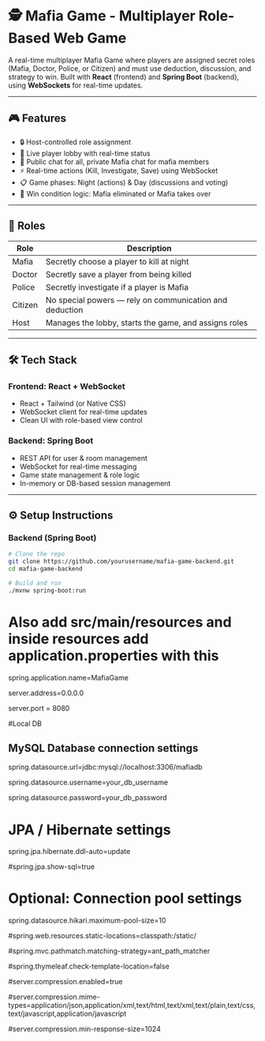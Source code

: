 # 🕵️ Mafia Game - Multiplayer Role-Based Web Game

A real-time multiplayer Mafia Game where players are assigned secret roles (Mafia, Doctor, Police, or Citizen) and must use deduction, discussion, and strategy to win. Built with **React** (frontend) and **Spring Boot** (backend), using **WebSockets** for real-time updates.

---

## 🎮 Features

- 🔒 Host-controlled role assignment
- 👥 Live player lobby with real-time status
- 💬 Public chat for all, private Mafia chat for mafia members
- ⚡ Real-time actions (Kill, Investigate, Save) using WebSocket
- 📋 Game phases: Night (actions) & Day (discussions and voting)
- 🧠 Win condition logic: Mafia eliminated or Mafia takes over

---

## 🧪 Roles

| Role    | Description                                                                 |
|---------|-----------------------------------------------------------------------------|
| Mafia   | Secretly choose a player to kill at night                                   |
| Doctor  | Secretly save a player from being killed                                    |
| Police  | Secretly investigate if a player is Mafia                                   |
| Citizen | No special powers — rely on communication and deduction                     |
| Host    | Manages the lobby, starts the game, and assigns roles                       |

---

## 🛠 Tech Stack

### Frontend: React + WebSocket
- React + Tailwind (or Native CSS)
- WebSocket client for real-time updates
- Clean UI with role-based view control

### Backend: Spring Boot
- REST API for user & room management
- WebSocket for real-time messaging
- Game state management & role logic
- In-memory or DB-based session management

---

## ⚙️ Setup Instructions

### Backend (Spring Boot)

```bash
# Clone the repo
git clone https://github.com/yourusername/mafia-game-backend.git
cd mafia-game-backend

# Build and run
./mvnw spring-boot:run
```
# Also add src/main/resources and inside resources add application.properties with this

spring.application.name=MafiaGame

server.address=0.0.0.0

server.port = 8080

#Local DB

## MySQL Database connection settings

spring.datasource.url=jdbc:mysql://localhost:3306/mafiadb

spring.datasource.username=your_db_username

spring.datasource.password=your_db_password

# JPA / Hibernate settings

spring.jpa.hibernate.ddl-auto=update

#spring.jpa.show-sql=true

# Optional: Connection pool settings

spring.datasource.hikari.maximum-pool-size=10

#spring.web.resources.static-locations=classpath:/static/

#spring.mvc.pathmatch.matching-strategy=ant_path_matcher

#spring.thymeleaf.check-template-location=false


#server.compression.enabled=true

#server.compression.mime-types=application/json,application/xml,text/html,text/xml,text/plain,text/css,text/javascript,application/javascript

#server.compression.min-response-size=1024


